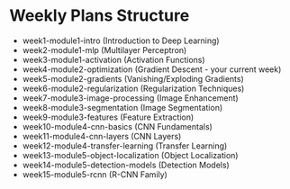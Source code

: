 # Weekly Plans Structure

- week1-module1-intro (Introduction to Deep Learning)
- week2-module1-mlp (Multilayer Perceptron)
- week3-module1-activation (Activation Functions)
- week4-module2-optimization (Gradient Descent - your current week)
- week5-module2-gradients (Vanishing/Exploding Gradients)
- week6-module2-regularization (Regularization Techniques)
- week7-module3-image-processing (Image Enhancement)
- week8-module3-segmentation (Image Segmentation)
- week9-module3-features (Feature Extraction)
- week10-module4-cnn-basics (CNN Fundamentals)
- week11-module4-cnn-layers (CNN Layers)
- week12-module4-transfer-learning (Transfer Learning)
- week13-module5-object-localization (Object Localization)
- week14-module5-detection-models (Detection Models)
- week15-module5-rcnn (R-CNN Family)
